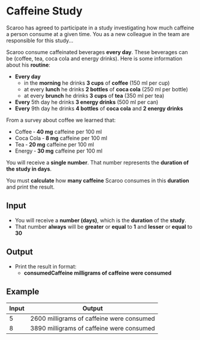 # Caffeine Study

Scaroo has agreed to participate in a study investigating how much caffeine a person consume at a given time. You as a new colleague in the team are responsible for this study...

Scaroo consume caffeinated beverages **every day**. These beverages can be (coffee, tea, coca cola and energy drinks). Here is some information about his **routine**:

* **Every day**
	* in the **morning** he drinks **3 cups** of **coffee** (150 ml per cup)
	* at every **lunch** he drinks **2 bottles** of **coca cola** (250 ml per bottle)
	* at every **brunch** he drinks **3 cups** of **tea** (350 ml per tea)
* **Every** 5th day he drinks **3 energy drinks** (500 ml per can)
* **Every** 9th day he drinks **4 bottles** of **coca cola** and **2 energy drinks**

From a survey about coffee we learned that:

* Coffee ‐ **40 mg** caffeine per 100 ml
* Coca Cola ‐ **8 mg** caffeine per 100 ml
* Tea ‐ **20 mg** caffeine per 100 ml
* Energy ‐ **30 mg** caffeine per 100 ml

You will receive a **single number**. That number represents the **duration of the study in days**.

You must **calculate** how **many caffeine** Scaroo consumes in this **duration** and print the result.

## Input

* You will receive a **number (days)**, which is the **duration** of the **study**.
* That number **always** will be **greater** or **equal** to **1** and **lesser** or **equal** to **30**

## Output

* Print the result in format:
	* **consumedCaffeine milligrams of caffeine were consumed**

## Example

|**Input**|**Output**|
|---|---|
|5	| 2600 milligrams of caffeine were consumed|
|8	|3890 milligrams of caffeine were consumed|

